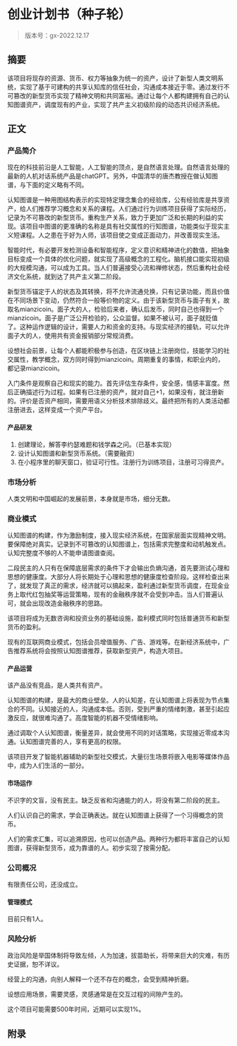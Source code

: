 # 创业计划书（种子轮）

> 版本号：gx-2022.12.17

## 摘要

<!--一句话介绍项目起因和结果-->

该项目将现存的资源、货币、权力等抽象为统一的资产，设计了新型人类文明系统，实现了基于可建构的共享认知库的信任社会，沟通成本接近于零。通过发行不可篡改的新型货币实现了精神文明和共同富裕。通过让每个人都构建拥有自己的认知图谱资产，调度现有的产业，实现了共产主义初级阶段的动态共识经济系统。

## 正文

### 产品简介

<!--你是做什么的？痛点和解决方案?（理解你们的产品与服务）-->

现在的科技前沿是人工智能，人工智能的顶点，是自然语言处理。自然语言处理的最新的人机对话系统产品是chatGPT。另外，中国清华的唐杰教授在做认知图谱，与下面的定义略有不同。

认知图谱是一种用图结构表示的实现特定理念集合的经验库，公有经验库是共享资产，给人们推荐学习概念和关系的课程。人们通过行为训练项目获得了实际经历，记录为不可篡改的新型货币。重构生产关系，致力于更加广泛和长期的利益的实现。该项目中图谱的更准确的名称是具有社交属性的行知图谱，功能类似于现实主义短课程。人之患在于好为人师，该项目使之变成正面动力，并改善现实生活。

智能时代，有必要开发检测设备和智能程序，定义意识和精神进化的数值，把抽象目标变成一个具体的优化问题，就实现了高级概念的工程化。脑机接口能实现初级的大规模沟通，可以成为工具。当人们普遍接受心流和禅修状态，然后重构社会经济文化系统，就到达了共产主义第二阶段。

新型货币锚定于人的状态及其转换，将不允许流通兑换，只有记录功能，而且价值在不同场景下变动，仍然符合一般等价物的定义。由于该新型货币与面子有关，故取名mianzicoin。面子大的人，检验后来者，确认后发币，同时自己也得到一个mianzicoin。面子是广泛公开检验的，公众监督。如果不被认可，面子就贬值了。这种运作逻辑的设计，需要人力和资金的支持。与现实经济的接轨，可以允许面子大的人，使用共有资金报销部分常规消费。

设想社会前景，让每个人都能积极参与创造，在区块链上注册岗位，技能学习的社交属性，教学概念，双方同时得到mianzicoin。周期重复的事情，和职业内的，都记录mianzicoin。

入门条件是观察自己和现实的能力。首先评估生存条件，安全感，情感丰富度。然后正确描述行为过程。如果有已注册的资产，就对自己+1，如果没有，就注册新的。评价是否资产相同，需要用语义分析技术排除歧义。最终把所有的人类活动都注册进去，这样变成一个资产平台。

#### 产品研发

1. 创建理论，解答李约瑟难题和钱学森之问。（已基本实现）
2. 设计认知图谱和新型货币系统。（需要融资）
3. 在小程序里的聊天窗口，验证可行性。注册行为训练项目，注册可习得资产。

### 市场分析

<!--市场空间和规模，为什么要做这个？（有竞争切入点、有市场前景吗？）-->

人类文明和中国崛起的发展前景，本身就是市场，细分无数。

### 商业模式

<!--产品+运营+盈利，你满足这些需求能赚多少？（盈利模式成立吗？）-->

认知图谱的构建，作为激励制度，接入现实经济系统，在国家层面实现精神文明。要保障绝对真实。记录到不可篡改的认知图谱上，包括需求完整度和动机触发点。认知完整度不够的人不能申请图谱查阅。

二段民主的人只有在保障底层需求的条件下才会输出负熵沟通，首先要测试心理和思想的健康度。大部分人将长期处于心理和思想的健康度检查阶段。这样检查出来了，就发现了真正的需求，经济就可以搞起来，盈利通过新型货币调度，在现金业务上取代红包抽奖等运营策略，现有的金融秩序就不会受到冲击。当人们普遍认可，就会出现改造金融秩序的思路。

该项目将成为无数咨询和投资业务的基础设施，盈利模式同时包括普通货币和新型货币的盈利。

现有的互联网商业模式，包括会员增值服务、广告、游戏等。在新经济系统中，广告推荐系统将会按照认知图谱推荐，获取新型资产，构造大项目。

#### 产品运营

<!--这些优势有门槛吗？（有对方无法短期复制的竞争优势吗？）-->

该产品没有竞品，是人类共有资产。

认知图谱的构建，是最大的商业壁垒。人的认知差，在认知图谱上将表现为节点集合的不同。认知接近的人，沟通成本低。否则，受到严重的情绪刺激，甚至引起应激反应，就很难沟通了。高度智能的机器不受情绪影响。

通过调取个人认知图谱，衡量差异，就会使用不同的对话策略，实现接近零成本沟通。认知图谱完善的人，享有更高的权限。

该项目开发了智能机器辅助的新型社交模式，大量衍生场景将嵌入电影等媒体作品中，成为人们生活的一部分。

#### 市场运作

<!--如何让「优势」与「需求」对接？（有打开市场的渠道吗？）-->

不识字的文盲，没有民主。缺乏反省和沟通能力的人，将没有第二阶段的民主。

人们认识自己的需求，学会正确表达。就在认知图谱上获得了一个习得概念的货币。

人们的需求汇集，可以追溯原因，也可以创造产品。两种行为都将丰富自己的认知图谱，获得新型货币，成为靠谱的人。初步实现了按需分配。

### 公司概况

<!--你是谁？（评估你的背景实力还有人品）-->

有限责任公司，还没成立。

#### 管理模式

<!--团队有谁？怎么分工的？（了解你们的管理模式和团队能力是否互补）-->

目前只有1人。

### 风险分析

<!--你能给我的回报以及可能的风险是什么？（你靠谱吗？）-->

政治风险是举国体制将导致左倾，人为加速，拔苗助长，将带来巨大的灾难，有历史证据，恕不详议。

经营上的沟通，向别人解释一个还不存在的概念，会受到精神折磨。

设想应用场景，需要灵感，灵感通常是在交互过程的间隙产生的。

这个项目可能需要500年时间，近期可以实现1%。

## 附录

